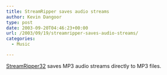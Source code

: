```yaml
---
title: StreamRipper saves audio streams
author: Kevin Dangoor
type: post
date: 2003-09-20T04:46:23+00:00
url: /2003/09/19/streamripper-saves-audio-streams/
categories:
  - Music

---
```

[StreamRipper32][1] saves MP3 audio streams directly to MP3 files.

 [1]: http://download.com.com/3000-2168-10056220.html?tag=txt "StreamRipper32 - Download.com - Free downloads, shareware, and more."